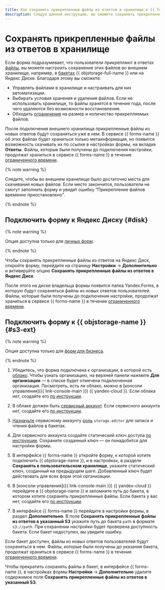 ```yaml
---
title: Как сохранить прикрепленные файлы из ответов в хранилище в {{ forms-full-name }}
description: Следуя данной инструкции, вы сможете сохранить прикрепленные файлы из ответов в хранилище.
---
```


# Сохранять прикрепленные файлы из ответов в хранилище

Если форма подразумевает, что пользователи прикрепляют в ответах [файлы](blocks-ref/file.md), вы можете настроить сохранение этих файлов во внешнем хранилище, например, в [бакетах](../storage/concepts/bucket.md) {{ objstorage-full-name }} или на Яндекс Диске. Благодаря этому вы сможете:

* Управлять файлами в хранилище и настраивать для них автоматизации.
* Выбирать условия хранения и удаления файлов. Если не использовать хранилище, то файлы хранятся в течение года, после чего удаляются без возможности восстановления.
* Обходить [ограничение](blocks-ref/file.md) на размер и количество прикрепляемых файлов.

После подключения внешнего хранилища прикрепленные файлы из новых ответов будут сохраняться уже в нем. В сервисе {{ forms-name }} об этих файлах будет храниться только метаинформация, но появится возможность скачивать их по ссылке в настройках формы, на вкладке **Ответы**. Файлы, которые были получены до подключения настройки, продолжат храниться в сервисе {{ forms-name }} в течение [ограниченного времени](answers.md#files).

{% note warning %}

Следите, чтобы во внешнем хранилище было достаточно места для скачивания новых файлов. Если место закончится, пользователи не смогут заполнить форму и увидят ошибку <q>Прикрепление файлов временно приостановлено</q>.

{% endnote %}




## Подключить форму к Яндекс Диску {#disk}

{% note warning %}

Опция доступна только для [личных форм](personal-forms.md).

{% endnote %}

Чтобы сохранять прикрепленные файлы из ответов на Яндекс Диск, откройте форму, перейдите на страницу **Настройки** → **Дополнительно** и активируйте опцию **Сохранять прикрепленные файлы из ответов в Яндекс Диск**.

После этого на диске владельца формы появится папка Yandex.Forms, в которую будут сохраняться файлы из новых ответов пользователей. Файлы, которые были получены до подключения настройки, продолжат храниться в сервисе {{ forms-name }} в течение [ограниченного времени](answers.md#files).



## Подключить форму к {{ objstorage-name }} {#s3-ext}

{% note warning %}

Опция доступна только для [форм для бизнеса](forms-for-org.md).

{% endnote %}

1. Убедитесь, что форма подключена к организации, в которой есть [облако](../organization/concepts/manage-services.md#cloud). Чтобы узнать организацию, на верхней панели нажмите **Для организации** — в списке будет отмечена подключенная организация. Посмотреть, есть ли облако, можно в [консоли управления]({{ link-console-main }}) {{ yandex-cloud }}. Если облака нет, создайте его [по инструкции](../resource-manager/operations/cloud/create.md).

1. В облаке должен быть [сервисный аккаунт](../iam/concepts/users/service-accounts.md). Если сервисного аккаунта нет, создайте его [по инструкции](../iam/operations/sa/create.md).

1. [Назначьте](../iam/operations/sa/assign-role-for-sa.md) сервисному аккаунту [роль](../storage/security/index.md#storage-editor) `storage.editor` для записи и чтения файлов в бакетах.

1. Для сервисного аккаунта создайте статический ключ доступа [по инструкции](../iam/operations/sa/create-access-key.md). Сохраните созданный ключ — он понадобится для настройки формы.

1. В интерфейсе {{ forms-name }} откройте форму, к которой хотите подключить {{ objstorage-name }}, и в настройках, в разделе **Сохранять в пользовательском хранилище**, укажите статический ключ, созданный на предыдущем шаге. Добавленный ключ будет действовать для всех форм этой организации.

1. В [консоли управления]({{ link-console-main }}) {{ yandex-cloud }} перейдите в {{ objstorage-name }} и запомните путь до бакета, в котором хотите сохранять прикрепленные файлы. Если бакета у вас нет, создайте его [по инструкции](../storage/operations/buckets/create.md).

1. В интерфейсе {{ forms-name }} перейдите в настройки формы, в раздел **Дополнительно**. В поле **Сохранять прикрепленные файлы из ответов в указанный S3** укажите путь до бакета `path` в формате `s3://path`. При сохранении настройки будет проверена доступность бакета. Если бакет недоступен, вы увидите ошибку.
   
Если бакет доступен, файлы из новых ответов пользователей будут сохраняться в нем. Файлы, которые были получены до указания бакета, продолжат храниться в сервисе {{ forms-name }} в течение [ограниченного времени](answers.md#files).

Чтобы прекратить сохранять файлы в бакет, в интерфейсе {{ forms-name }}, в настройках формы **Настройки** → **Дополнительно** удалите содержимое поля **Сохранять прикрепленные файлы из ответов в указанный S3**.

